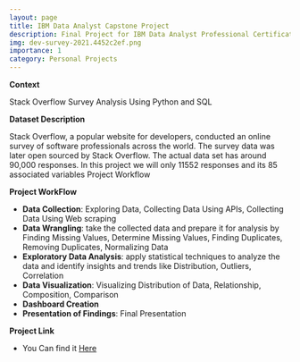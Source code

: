 ```yaml
---
layout: page
title: IBM Data Analyst Capstone Project
description: Final Project for IBM Data Analyst Professional Certificate
img: dev-survey-2021.4452c2ef.png
importance: 1
category: Personal Projects
---
```

**Context**

 Stack Overflow Survey Analysis Using Python and SQL

**Dataset Description**

Stack Overflow, a popular website for developers, conducted an online survey of software professionals across the world. The survey data was later open sourced by Stack Overflow. The actual data set has around 90,000 responses. In this project we will only 11552 responses and its 85 associated variables
Project Workflow

**Project WorkFlow**

* **Data Collection**: Exploring Data, Collecting Data Using APIs, Collecting Data Using Web scraping
* **Data Wrangling**: take the collected data and prepare it for analysis by Finding Missing Values, Determine Missing Values, Finding Duplicates, Removing Duplicates, Normalizing Data
* **Exploratory Data Analysis**: apply statistical techniques to analyze the data and identify insights and trends like Distribution, Outliers, Correlation
* **Data Visualization**: Visualizing Distribution of Data, Relationship, Composition, Comparison
* **Dashboard Creation**
* **Presentation of Findings**: Final Presentation

**Project Link**
* You Can find it [Here](https://github.com/Minaaa01/IBM_Data_Analyst_Capstone_Project)
